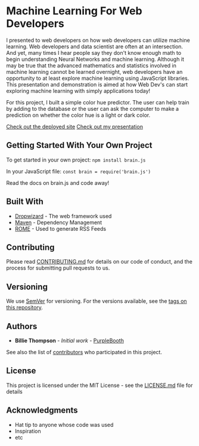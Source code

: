 # Machine Learning For Web Developers

I presented to web developers on how web developers can utilize machine learning. Web developers and data scientist are often at an intersection. And yet, many times I hear people say they don't know enough math to begin understanding Neural Networks and machine learning. Although it may be true that the advanced mathematics and statistics involved in machine learning cannot be learned overnight, web developers have an opportunity to at least explore machine learning using JavaScript libraries. This presentation and demonstration is aimed at how Web Dev's can start exploring machine learning with simply applications today!

For this project, I built a simple color hue predictor. The user can help train by adding to the database or the user can ask the computer to make a prediction on whether the color hue is a light or dark color. 

[Check out the deployed site](https://jenfox4.github.io/machine-learning-project/)
[Check out my presentation](./machine-learning-presentation.pdf)

## Getting Started With Your Own Project
To get started in your own project:
`npm install brain.js`

In your JavaScript file:
`const brain = require('brain.js')`

Read the docs on brain.js and code away!

## Built With

* [Dropwizard](http://www.dropwizard.io/1.0.2/docs/) - The web framework used
* [Maven](https://maven.apache.org/) - Dependency Management
* [ROME](https://rometools.github.io/rome/) - Used to generate RSS Feeds

## Contributing

Please read [CONTRIBUTING.md](https://gist.github.com/PurpleBooth/b24679402957c63ec426) for details on our code of conduct, and the process for submitting pull requests to us.

## Versioning

We use [SemVer](http://semver.org/) for versioning. For the versions available, see the [tags on this repository](https://github.com/your/project/tags).

## Authors

* **Billie Thompson** - *Initial work* - [PurpleBooth](https://github.com/PurpleBooth)

See also the list of [contributors](https://github.com/your/project/contributors) who participated in this project.

## License

This project is licensed under the MIT License - see the [LICENSE.md](LICENSE.md) file for details

## Acknowledgments

* Hat tip to anyone whose code was used
* Inspiration
* etc
